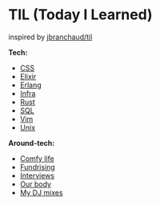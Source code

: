 # TIL (Today I Learned) 
inspired by [jbranchaud/til](https://github.com/jbranchaud/til?tab=readme-ov-file)


**Tech:**
- [CSS](css/)
- [Elixir](elixir/)
- [Erlang](erlang/)
- [Infra](infrastructure/)
- [Rust](rust/)
- [SQL](sql/)
- [Vim](vim/)
- [Unix](unix/)


**Around-tech:**
- [Comfy life](comfy_life/)
- [Fundrising](fundrising/)
- [Interviews](interviews/)
- [Our body](our_body/)
- [My DJ mixes](dj/)













<!---
##### Unsorted yet
## 2024-05-14 06:07

testcontainers (Elixir friendly) - https://testcontainers.com/desktop/?utm_campaign=2024-04-24-testcontainers-desktop&utm_medium=video&utm_source=youtube




## 2024-05-09 12:00

Peer code review - https://smartbear.com/learn/code-review/best-practices-for-peer-code-review/



Interview intro
# v2:
## Intro + ice breaker
:) I suck in JS
:) “normal” job before SWE
:) audio-device’s driver has been installed incorrectly

- 7 years of exp in production. 4.5 years in PETAL  stack (day-to-day)
- before IT I used to have a “normal” job in marketing.
Marketing -> automation the Adv processes (Google Ad, Facebook Ad etc, analytics) -> full-time software engineer

## the latest project
- Zoom-like, Miro-like platform.
solution !exactly! for education
for teachers, tutors

BE - audio, video calls, recording, speech recognition
FE - upgrading whiteboard. Admin pages
Infra - docker configs, log management, GH Actions for auto tests

#### Most challenging moment:
S - new team, new stack, 99% homebrewed tools
T - join the process ASAP
A - ask-ask-ask
R -  



#### Fuck-up moment:
S - I suck in JS. 

## questions?


























































## 2024-05-06 10:34

Summary of Clean Code - https://gist.github.com/wojteklu/73c6914cc446146b8b533c0988cf8d29

Yet another intrepretation of my rule is a Boy scout rule: Leave the campground cleaner than you found it.



## 2024-05-03 18:25

:queue.* is awesome in Elixir




## 2024-05-02 11:34
Dockerfiles, .sh files, Makefiles can wrapped in Earthfile here - https://docs.earthly.dev/basics/part-1-a-simple-earthfile


%%%%%%%%%%%%%%%%%%%%%%%%%%%%%%%%%% Above is moved in TIL %%%%%%%%%%%%%%%%%%%%%%%%%%%%%%%%%%%%%%%%%%%%%%%%%


## 2024-04-25 12:49

Git commit messages Policy - https://www.conventionalcommits.org/en/v1.0.0-beta.2/#:~:text=Commits%20MUST%20be%20prefixed%20with,bug%20fix%20for%20your%20application.


## 2024-04-25 05:05

Github scanner for HRs and pre-interview screening - https://gitroll.io
Works meh, but it might be a ice breaker





## 2024-04-16 14:46

Find related subreddits by a keyword
`https://anvaka.github.io/sayit/?query=tutor`




## 2024-04-05 16:25

List of all Membrane Plugins here - https://github.com/membraneframework/membrane_core/#All-packages




## 2024-04-05 07:54

Performance, profiling and all-about-the-project info for Elixir projects
https://gitlab.com/MachinesAreUs/archeometer

works unstable for existing project, but maybe I need to spend more time with it



## 2024-03-05 19:39
Law English dictionary:
1) https://www.nolo.com/dictionary
2) https://thelawdictionary.org/letter/m/



## 2024-02-26 11:47

ETS tables are never garbage collected. Only removing records manually will reclaim memory
Don't use dynamic atoms. They are cached till VM running

Erlang/Elixir debugging - Tracing here - https://www.youtube.com/watch?v=pj6zAgvVt5w - Timestamp 21:00




## 2024-02-26 10:24

how to resolve ssh issue for new ubuntu machine (usually for home-based servers )
https://locall.host/why-cant-i-ssh-into-ubuntu/
















## 2024-02-25 13:17
Legally, the advertisements are not offers. Instead, they are held to be invitations for you to come and make an offer.

Now the big thing about revocation is that you have to do it before it's accepted
The third method by which offers will be terminated is called operation of law. Things like the death or incompetence of one of the parties, destructing of subject matter, or an unreasonable lapse of time

### Acceptance
Rejection is easy: just say no. But for acceptance there are a few requirements in order to have a valid acceptance of an offer and form a valid and enforceable contract.






















## 2024-02-24 20:15
in contract there always at least 2 parties
offeror
offeree

valid contract
void contract



## 2024-02-23 22:09

today I learned how to experiment with Ansible via Docker
https://medium.com/@mefengl/unknown-title-a4d9400b7bf0

useful when I need to dry-run and test some playbooks without setting any VMware or VBox (useful for mac M1)





## 2024-02-13 18:30

I can use `Process.send_after/2` 
send_after(dest, msg, time, opts \\ [])
Sends msg to dest after time milliseconds.

use it istead of cron jobs.

And I may use gen_retry for retriving -  
https://github.com/appcues/gen_retry

---
Find begginer-friendly post about Rust and Arduino. I may try it
https://blog.logrocket.com/complete-guide-running-rust-arduino/



## 2024-02-12 15:58

# Write a short program that prints each number from 1 to 100 on a new line.
# 
# For each multiple of 3, print "Fizz" instead of the number.
# 
# For each multiple of 5, print "Buzz" instead of the number.
# 
# For numbers which are multiples of both 3 and 5, print "FizzBuzz" instead of the number.

















































































## 2024-02-02 15:45

read carefully this - deps/phoenix_live_view/lib/phoenix_live_view.ex 




## 2024-02-01 11:36



## 2024-01-29 11:11


pull-up resistors
pull-down resistors






















































When I will be on an interview again - I'd like to ask what tools company's team use in communication.
Teams & Outlook - red flag
Slack - hmm, well-enough
Discord - means the team is friendly and nerdy enough to use the best known tools


---
2023-11-09

# Error:
:observer.start() is not starting in IEx 

### Solution:
You can do extra_applications:

---

```
if Mix.env == :dev, do: [:observer, :wx, :logger, :runtime_tools], else: [:logger, :runtime_tools]
```










2023-09-29
1) An alternative to `with` usage in Elixir - https://hexdocs.pm/sage/readme.html
`It’s like Ecto.Multi but across business logic and third-party APIs.`

instead of 
```
  with {:ok, user} <- create_user(attrs),
           {:ok, plans} <- fetch_subscription_plans(attrs),
           {:ok, charge} <- charge_card(user, subscription),
           {:ok, subscription} <- create_subscription(user, plan, attrs),
           {:ok, _delivery} <- schedule_delivery(user, subscription, attrs),
           {:ok, _receipt} <- send_email_receipt(user, subscription, attrs),
           {:ok, user} <- update_user(user, %{subscription: subscription}) do
```

we may use this:
```
 new()
    |> run(:user, &create_user/2)
    |> run(:plans, &fetch_subscription_plans/2, &subscription_plans_circuit_breaker/3)
    |> run(:subscription, &create_subscription/2, &delete_subscription/3)
    |> run_async(:delivery, &schedule_delivery/2, &delete_delivery_from_schedule/3)
    |> run_async(:receipt, &send_email_receipt/2, &send_excuse_for_email_receipt/3)
    |> run(:update_user, &set_plan_for_a_user/2)
    |> finally(&acknowledge_job/2)
    |> transaction(SageExample.Repo, attrs)
```
---


2023-09-13
1) kubectl alternative? Hmm, k9s looks interesting

---

2023-09-11
1) kinda ready-to-use ECK configs - https://github.com/framsouza/eck-ready-for-production/blob/main/external-dns.yaml



--- 
2023-07-02
1) `kubectl get pods -A` to check which of your pods are running if you don't know your namespace



---

2023-07-02
1) Bad SQL for removing expired items -
`SELECT ... WHERE DateDiff(mm, OrderDate,GetDate()) >= 30;`
Fixed: `SELECT ... WHERE OrderDate < DateAdd(mm, -30, GetDate());`


---

2023-07-01
1) "The more pressure you take, the more pressure you will get" - once being said in ThePrimeagen video here - https://www.youtube.com/watch?v=3J6ZpoPWauI
So saying "No" will play good game for me right now AND will play better in long run

---

2023-06-24
1) Way better to use language model "Yes and..." instead of "Yes, but" in any type of conversation

---

2023-06-23
1) Algo course notes:
    - ask better clarifying questions
    - writing the code - is the last thing to do and its optional
    - ask questions earlier

    - shape data structure(s) to the problem - not the problem to the data structure
    - the 1st solution you do - should be dummiest and easiest solution that accurate. Optimize it later
2) 

---

2023-06-22
1) did a bit of rm-to-rip typelearning
2) found a Warp (CLI alternative). So far so good. Looks fancy. Works with Tmux

---

2023-06-18
1) A course "Rust for TS developers" is done. The course is good, useful, quite "dry" and cover 2 main concepts: trait+imp+generics and Borrow checker.
I think it's quite good for starting up.
2) `rustup docs --book` - offline Rust book

---

2023-06-17
1) I can't say I got the 100% of generic idea. I got the result it wants to reach: to be 1 for every situations. And that's pretty nice. Kinda macro from Elixir: lets generate all possible variants for every situation.
2) I think I got the idea of `impl<T, U> ...` - it means that 2 types might be different (ex: f64 and i32) BUT in some cases it still will work when T=f64 and U=f64. We cover both cases: when they are same and they are different. With `impl<T>` we won't have this opportunity to cover both.

---

2023-06-16
1) `cargo install cargo-watch` + watch only `/src` and clear the console - `cargo watch -c -w src -x run`
2) done with yesterday's code where From and IntoIter had been kicked my brain out.
Now Dispay works, Iter works for Rectangle, `collide/2` works (but I'm not sure it works okay for Rect-within-Circle cases)
3) how to public rust app in brew - https://federicoterzi.com/blog/how-to-publish-your-rust-project-on-homebrew/


---

2023-06-15
1) Display and Default. Boom! Looks good, I hope I will use this knowledge :)
2) vim knowledge boom moment: I saw how ThePrimeagen did "add lost brackets to the end of the line for this N lines". It works this way: select the lines, press shift+:, it shows `:'<'>` and here I can use any of commands. For this example it was :s/%pattern_to_change%$/%new_pattern/g.
Dollar sign is the sign "The end of the line"

---

2023-06-13
1) added Rust-written music player. Vim keybindings, shitty look.. oh, thats what I was looking for :)
2) played around Rust tutor this time. Modules + crates + `use ...` - goes okay. Lovin' it

---

2023-06-10
1) vec![...] is temporary. We need to declare it in a var and use it AFTER - now the vec! will be in a memory
2) kinda worked out with structs, impls and triats. Structs were useing for objects (Circle, Rectangle), impl for their action with specific struct (Area for Circle, Area for Rectangle) and triat for the action we want to do with the all structs (Area)
3) idea of learning project - thinky-type the RIP project (Rust-written rm command)
4) `::std::io::...` use for absolute path. At the same time `std::io::...` is pretty standart

---
2023-06-10
1) if I need to get a String from args but stuck with Option<String> - maybe I need to use .expect("error msg") at the end.
Example
```
    let path: String =
        env::args()
        .last()
        .expect("should be at least one arg");
```
2) kinda hard part when I tried `trait` to add it by myself. But resolve it with some hinds from a course
3) `.parse::<T>()` can have `.parse::<T>().ok()` or `.parse::<T>().err()`
4) Rules:
    - there might be only one owner
    - there might be unlimited amount on immutable borrows (references, or my example: read-onlys);
    - there might be only one mutable ref (or my example - RWs) and no immutable refs

---
2023-06-9
1) watched a little :/ it was moving-out day

---
2023-06-8
1) worked with Option, .get(index) and *num, &num and *&num

---
2023-06-7
1) Played around .collect() and .iter()
2) Coc-rust works kinda good for Nvim with rust. Nice!
3) worked pretty ok with tutorial this night

---
2023-06-4
1) NOW I can say pattern matching is working in Rust pretty the same way it works in Elixir and Erlang
2) for using any sign as an alias name in ZSH - I need to add backslash. Example: \? 
3) question_mark now works quite okay. The goal of this app is reached. Nice! 

4) in Rust we may use `let y = &x` as a read-only reference and `let y = &mut x` as RW reference.
This RW-* is kinda new for me. 
When we need to use `&mut x` - we must declare `x` as mutable - `let mut x = ...`

in Rust docs it says:
```
    let mut x = vec![1, 2, 3];
    let y = &mut x; // y is a mutable reference to x
```

In this example, y is a mutable reference to the vector x. The reference y can be used to modify the vector's elements without transferring ownership.

---
2023-06-3
1) bought a course "Rust for TS devs". Start!

---
2023-06-2
1) Tried amazing thing: idea -> chat.openai -> CLI app in 25 minutes

---
2023-06-1
1) tried to compile rs-file without main function. For now I'm not sure I know how to do it :)
2) a scope in Rust works quite obvious. I like it: {} define the scope.
3) Rust's compiler can teach me. Nice!

---



---
before Notes have been created - I used this "100daysOfRust"

2023-04-12
1) :AI in nvim works and works pretty awesome
2) :DBUI solves my tasks and works pretty awesome as well

---

2023-04-06
1) how to compile ex project with maximum check of errors and warnings
`mix compile --all-warnings --warnings-as-errors`

---

2023-04-04
1) pgcli connection to remote db
`pgcli postgresql://user:password@host:port/dbname`
---

2023-03-29
1) found OpenCommit here - https://github.com/di-sukharev/opencommit
it helps with commit messages

2023-03-21
1) `curl http://169.254.169.254/latest/meta-data/spot/instance-action` - we need to ask this url constantly
to catch a termination signal
Idea: Elixir or Erlang, make a tiny service to catch this signal 


2023-03-20
1) launched around 10-12 AWS spot instances. Got some insights about. 
Looks like it decrease my AWS costs in April

---------

2023-03-8
1) finally mosh works with AWS. This time it was quite easy to config. 

---------

2023-02-05
1) Weylus - a screen sharing with any device which has browser and same WiFi.
Might be a usecase for a coding inside a vehicle. BT keyboard + phone == laptop-free coding session inside a vehicle
Next step - to try to config it as a second monitor (https://github.com/H-M-H/Weylus)

---------

2023-02-02
1) Playwright - e2e testing better than selenium

---------

2023-01-23
1) git cz makes it easier to git-commit with templates

---------

2023-01-06
1) Now I can make a text-based-screenshot of Tmux pane. Prefix+Alt+P - screenshot

---------

2023-01-04
1) ? as an alias for `w3m google.com` is the power!
2) w3m looks like my choice as well. FInally feels better and way more useful
3) I tried to add dark theme to DBeaver - it killed this app. Thats a bad news. 
4) Good news that I installed gobang - CLI dbeaver app :) Feels nice so far :)

---------

2023-01-01
1) First note in 2023. It turns out Imma a decade developer now. First commit I did was in December, 23th, 2013. Khool

---------

2022-11-21
1) 12V-220V invertor ain't cost bazillion dollars. It costs around 10 usd. Damn! I didn't know that
2) Gmail has a functionality "mark all unread and remove them by one click". I thought I can make it only with partitions (50-100 emails per partition)

---------

2022-11-20
1) one step closer to my Blacklog application for Android. Now it can stop when time's up

----------

2022-11-19
1) Android Studio might work with Android device via WiFi. It's possible to debugging your app here and remotely
2) Vim bindings work quite well in Android Studio
3) My first forked Android app was launched on my Xiami Redmi POCO X3.
4) I defined TODOs for Blacklog

2022-11-08
Today I learned:
1) in Elixir it is possible to String.split nur only with one splitter but with a list of them. Exhibit A: 
String.split(asf, ["/", " ", "+"])

--------------

2022-11-03
Today I learned:
1) ElixirLS and ErlangLS still work bad on my laptop :/ Sucks

--------------

2022-11-02
Today I learned:
1) its better to keep a diary (aka journaling)
2) Nice idea to make (or remake) Elixir projects (nano projects) to Erlang

--------------

2022-10-30

Today I learned:
1) Looks like all I need to use for certification preparations is tutorialdojo. It covers all areas: time-limited quiz + explanations after time is up
2) AWS CloudTrail Log File Verification can detect when log-file was made up (it calls "has been tempered with")

---------------
30 days of AWS started here
---------------


2022-09-15

Today I learned:

1) Erlang trouble with ASDF - the solution was in GCC
source - https://elearning.wsldp.com/pcmagazine/configure-error-no-acceptable-c-compiler-found-in-path/

---------------


2022-09-13

Today I learned:

1) Where to get knowledge about OTP? Here - https://learnyousomeerlang.com/what-is-otp
2) Ansible has an AWS opportunity - https://docs.ansible.com/ansible/latest/collections/amazon/aws/ec2_instance_module.html#examples

---------------


2022-09-4

Today I learned:

1) Redshift is C-store
2) C-store is Columnar storage. Row vs column storage idea looks pretty understandable

---------------


2022-08-31

Today I learned:

1) Summer moved on. Result: my first summer with LeetCode solved tasks
2) SQL tasks looks too easy? Try medium and hard one

---------------


2022-08-30

Today I learned:

1) Erlang/Elixir have BIF and NIF.
BIF - build-in functions
NIF - native inplemented functions. NIF might be used when you need to use Clang in your code.
---------------


2022-08-13

Today I learned:

1) LeetCode: solved an easy task about tree root and children. It shows out how drastically far Clang goes from Elixir (or vise versa). 
Elixir - ~300ms and ~50mb of RAM for calculation 
Clang - 1ms and ~5mb of RAM for calculation 

2) YEY! My first LeetCode task solved. Believable? It is already

Progress:
- 

---------------


2022-08-9

Today I learned:

Progress:
- reached 1:15:47 of this course - https://www.youtube.com/watch?v=BRuvq59miIo&t=538s

---------------


2022-07-13

Today I learned:

1) I still can think that the tasks can not be that easy.
2) Im still posponing questions to colleagues and after it Im experiencing snowball effect with the tasks. Don't do it, Pablo-Pavlo-Paul. Ask your colleagues!


---------------


2022-06-20

Today I learned:

1) termbin.com - Pastebin for terminal


---------------


2022-05-25

Today I learned:

1) HTTPie - cli postman - https://httpie.io/cli


---------------


2022-04-24

Today I learned:

1) Vim Markdown preview - https://github.com/iamcco/markdown-preview.nvim


---------------


2022-04-23

Today I learned:

1) Exq - queues and schedulers - https://elixircasts.io/elixir-job-processing-with-exq


---------------


2022-04-04

Today I learned:

1) I've lost a streak. It was with me since December 15th 2021 till war starting. 


---------------


2022-03-15
no lectures

Today I learned:

1) https://github.com/ueberauth/ueberauth - Auth with socialnets for Elixir. Plug-based


---------------


2022-01-09
no lectures

Today I learned:
1) SAA Exam preparations - https://explore.skillbuilder.aws/learn/course/125/exam-readiness-aws-certified-solutions-architect-associate-digital
2) AWS freelance platform - https://iq.aws.amazon.com/?utm=docs&service=Serverless%20Applications%20Lens

---------------


2022-01-08
no lectures

Today I learned:
1) ready-to-use use-cases for CDK - https://github.com/awslabs/aws-solutions-constructs/tree/main/source/use_cases
updated: more Py-use-cases - https://github.com/aws-samples/aws-cdk-examples/tree/master/python

2) this might be next step for TBC payment processing - https://github.com/aws-samples/aws-cdk-examples/tree/master/python/lambda-layer/



---------------


2022-01-06
15th lecture
Lecture AWS S3

Today I learned:
1) Add MFA to learning and personal accounts
2) Docker works with WordPress and MySQL



---------------


2022-01-05
14th lecture
Lecture AWS services first look + AWS IAM

Today I learned:
1) Edge locations
2) IAM.  MFA means Multi- and not Two-three-Nth factor auth
3) Nice thoughts from http://www.paulgraham.com/raq.html
- Two startups want to hire me. Which should I choose?
Pretend you're an investor—which you are, of your time—and ask yourself which of the two you'd buy stock in.



---------------


2022-01-04
no lectures

Today I learned:
1) Docker-compose for Wordpress... is just working from a box :D That's satisying as hell :)


---------------


2021-12-30
no lectures

Today I learned:
1) AWS CDK >>> cdk synth && cdk deploy && cdk destroy
2) AWS CDK will ask you when it seems to raise your costs for AWS. You are the person who choose
Example I've worked with - https://docs.aws.amazon.com/cdk/v2/guide/ecs_example.html


---------------


2021-12-28
no lectures

Today I learned:
1) AWS documentations and AWS learning videos have not always correct :) I've got problem with TypeScript in learning video which shows old version of code.


---------------


2021-12-27
no lectures

Today I learned:
1) There is the Path inside the AWS. Full-size big-ass Path to your goal with AWS. It's free!


---------------


2021-12-26
no lectures

Today I learned:
1) Alibaba Cloud - AWS from asian world - https://www.alibabacloud.com/pricing?spm=a3c0i.7911826.6791778070.dnavpricing0.794b3870r38JNg
Free trial included
2) Alibaba Cloud learning path - https://www.alibabacloud.com/help/en/doc-detail/86739.html
3) WHole AWS Docs - https://docs.aws.amazon.com
4) Explained and calculated AWS implementations. Ready-to-start with or ready-to-help-sell-AWS-to-the-client implementations - https://aws.amazon.com/solutions/implementations/?solutions-all.sort-by=item.additionalFields.sortDate&solutions-all.sort-order=desc&awsf.Content-Type=*all&awsf.AWS-Product%20Category=*all&awsf.AWS-Industry=*all

---------------


2021-12-25
no lectures

Today I learned:
1) PDF reader with VIM bindings - Zathura
2) AWS learning plans - https://explore.skillbuilder.aws/learn
3) Well-acritectured design principles - https://docs.aws.amazon.com/wellarchitected/latest/analytics-lens/well-architected-design-principles.html

Ideas:


---------------


2021-12-24
AWS class

Today I learned:
1) I've reached first AWS certification

---------------


2021-12-23
no lectures

Today I learned:
1) how to make terminal screencasts - https://asciinema.org/
2) AWS calculator - https://calculator.aws
3) AWS lambda with blank-python - https://github.com/awsdocs/aws-lambda-developer-guide/tree/master/sample-apps/blank-python

---------------


2021-12-20
12th lecture in a row
gitlab-ci

Today I learned:
1) if add a dot to job name - it is the same as comment it. Runner will skip this job

---------------


2021-12-18
12th lecture in a row
2nd lecture soft skills

Today I learned:
1) https://12factor.net/

---------------


2021-12-17
11th lecture in a row
1st lecture CI/CD

Today I learned:
1) https://12factor.net/

---------------


2021-12-13
9th lecture in a row
3st lecture about Gitlab

Today I learned:
1) show Nginx docker-container for localhost 8080 (can be used for local projects) - sudo docker run -t -d -p 8080:80 --name nginx-baby nginx

---------------


2021-12-10
9th lecture in a row
3st lecture about Gitlab

Today I learned:
1) GPG keys. Added it to RIA and PariMatch projects


---------------


2021-12-09
Day-off


Today I learned:
5) For the first time in my life I've got Kubernetes dashboard. Got it by my own (to be honest by https://www.katacoda.com, but whatever... :D )
That's why I had no willing to fall asleep :) Worth it!


---------------


2021-12-08
8th lecture in a row
2st lecture about Gitlab

Today I learned:
1) Google boolean search - https://support.google.com/websearch/answer/2466433?hl=en
2) OhMyZsh for zsh
3) How to write readme correctly - https://editorconfig.org/
4) Easy codeshare with coded in Base64 data - https://github.com/topaz/paste \ https://topaz.github.io/paste/
5) Katacoda (kinda best learning-by-doing classes) - https://www.katacoda.com

-->
